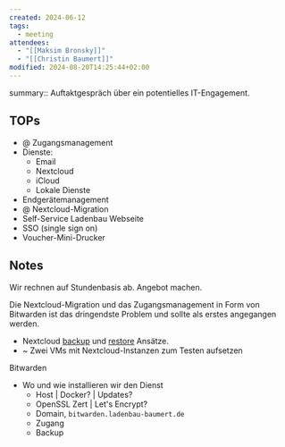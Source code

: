 ```yaml
---
created: 2024-06-12
tags:
  - meeting
attendees:
  - "[[Maksim Bronsky]]"
  - "[[Christin Baumert]]"
modified: 2024-08-20T14:25:44+02:00
---
```


summary:: Auftaktgespräch über ein potentielles IT-Engagement.
## TOPs
- @ Zugangsmanagement
- Dienste:
	- Email
	- Nextcloud
	- iCloud
	- Lokale Dienste
- Endgerätemanagement
- @ Nextcloud-Migration
- Self-Service Ladenbau Webseite
- SSO (single sign on)
- Voucher-Mini-Drucker

##  Notes

Wir rechnen auf Stundenbasis ab. Angebot machen.

Die Nextcloud-Migration und das Zugangsmanagement in Form von Bitwarden ist das dringendste Problem und sollte als erstes angegangen werden. 

-  Nextcloud [backup](https://docs.nextcloud.com/server/latest/admin_manual/maintenance/backup.html) und [restore](https://docs.nextcloud.com/server/latest/admin_manual/maintenance/restore.html) Ansätze.
- ~ Zwei VMs mit Nextcloud-Instanzen zum Testen aufsetzen

 Bitwarden
 - Wo und wie installieren wir den Dienst
	 - Host | Docker? | Updates?
	 - OpenSSL Zert | Let's Encrypt?
	 - Domain, `bitwarden.ladenbau-baumert.de`
	 - Zugang
	 - Backup